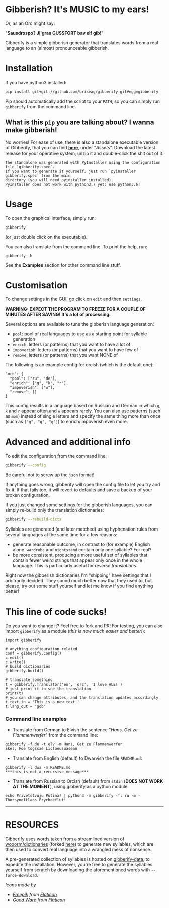 # Gibberish? It's MUSIC to my ears!

Or, as an Orc might say:

"**Sausdrospo? Jl'gras GUSSFORT bav elf gib!**"

Gibberify is a simple gibberish generator that translates words from a real language to an (almost) pronounceable gibberish.

# Installation

If you have python3 installed:
```bash
pip install git+git://github.com/brisvag/gibberify.git#egg=gibberify
```

Pip should automatically add the script to your `PATH`, so you can simply run `gibberify` from the command line.

## What is this `pip` you are talking about? I wanna make gibberish!

No worries! For ease of use, there is also a standalone executable version of Gibberify, that you can find
[**here**](https://github.com/brisvag/gibberify/releases/latest), under "_Assets_".
Download the latest release for your operative system, unzip it and double-click the shit out of it. 

    The standalone was generated with PyInstaller using the configuration file `gibberify.spec`.
    If you want to generate it yourself, just run `pyinstaller gibberify.spec` from the main
    directory (you will need pyinstaller installed).
    PyInstaller does not work with python3.7 yet: use python3.6!

# Usage

To open the graphical interface, simply run:
```
gibberify
```
(or just double click on the executable).

You can also translate from the command line. To print the help, run:
```
gibberify -h
```
See the **Examples** section for other command line stuff.

# Customisation

To change settings in the GUI, go click on `edit` and then `settings`.

**WARNING: EXPECT THE PROGRAM TO FREEZE FOR A COUPLE OF MINUTES AFTER SAVING! It's a lot of processing.**

Several options are available to tune the gibberish language generation:
- `pool`: pool of real languages to use as a starting point for syllable generation
- `enrich`: letters (or patterns) that you want to have a lot of
- `impoverish`: letters (or patterns) that you want to have few of
- `remove`: letters (or patterns) that you want NONE of

The following is an example config for orcish (which is the default one):
```
"orc": {
  "pool": ["ru", "de"],
  "enrich": ["g", "k", "r"],
  "impoverish": ["w"],
  "remove": []
}
```
This config results in a language based on Russian and German in which `g`, `k` and `r` appear often and
`w` appears rarely. You can also use patterns (such as `mom`) instead of single letters and specify the same thing
more than once (such as `["g", "g", "g"]`) to enrich/impoverish even more.

# Advanced and additional info
To edit the configuration from the command line:
```bash
gibberify --config
```
Be careful not to screw up the `json` format!

If anything goes wrong, gibberify will open the config file to let you try and fix it. If that fails too, it will revert
to defaults and save a backup of your broken configuration.

If you just changed some settings for the gibberish languages, you can simply re-build only the translation dictionaries:
```bash
gibberify --rebuild-dicts
```

Syllables are generated (and later matched) using hyphenation rules from several languages at the same time for a few reasons:
- generate reasonable outcome, in contrast to (for example) English alone. `wardrobe` and `nightstand` contain only one syllable? For real?
- be more consistent, producing a more useful set of syllables that contain fewer weird strings that appear only once in the whole language.
  This is particularly useful for _reverse translations_.

Right now the gibberish dictionaries I'm "shipping" have settings that I arbitrarily decided. They sound much better now that
they used to, but please, try out some stuff yourself and let me know if you find anything better!

# This line of code sucks! 
Do you want to change it? Feel free to fork and PR! For testing, you can also import `gibberify` as a module
(_this is now much easier and better!_):
```python3
import gibberify

# anything configuration related
conf = gibberify.Config()
c.edit()
c.write()
# build dictionaries
gibberify.build()

# translate something
t = gibberify.Translator('en', 'orc', 'I love ALE!')
# just print it to see the translation
print(t)
# you can change attributes, and the translation updates accordingly
t.text_in = 'This is a new text!'
t.lang_out = 'gob'
```

### Command line examples

- Translate from German to Elvish the sentence "*Hans, Get ze Flammenwerfer*" from the command line:
```
gibberify -f de -t elv -m Hans, Get ze Flammenwerfer
Skel, Foë togssaé Licfoeusuasean
```

- Translate from English (default) to Dwarvish the file `README.md`:
```
gibberify -l dwa -m README.md
***this_is_not_a_recursive_message***
```

- Translate from Russian to Orcish (default) from `stdin` (**DOES NOT WORK AT THE MOMENT**), using gibberify as a python module:
```
echo Privetstvuju Putina! | python3 -m gibberify -fl ru -m -
Thorsyneftlaos Pryrheeflut!
```

---

# RESOURCES

Gibberify uses words taken from a streamlined version of
[wooorm/dictionaries](https://github.com/wooorm/dictionaries/tree/master/dictionaries)
(forked [here](https://github.com/brisvag/dictionaries)) to generate new syllables, 
which are then used to convert real language into a wrangled mess of nonsense.

A pre-generated collection of syllables is hosted on [gibberify-data](https://github.com/brisvag/gibberify-data),
to expedite the installation. However, you're free to generate the syllables yourself from scratch by downloading the aforementioned
words with `--force-download`.

_Icons made by_
- _[Freepik](https://www.freepik.com/) from [Flaticon](https://www.flaticon.com/)_
- _[Good Ware](https://www.flaticon.com/authors/good-ware) from [Flaticon](https://www.flaticon.com/)_
